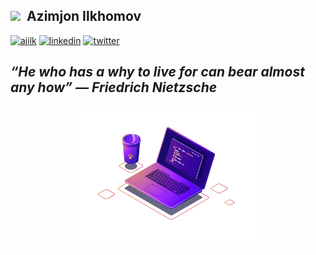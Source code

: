## <img src="https://user-images.githubusercontent.com/18350557/176309783-0785949b-9127-417c-8b55-ab5a4333674e.gif" width="25"/> &nbsp;Azimjon Ilkhomov 
[![ajilk][ajilk-shield]][ajilk-url]
[![linkedin][linkedin-shield]][linkedin-url]
[![twitter][twitter-shield]][twitter-url] 

## *“He who has a why to live for can bear almost any how” ― Friedrich Nietzsche*
<p align="center">
    <img align="center" width="300px" src="resources/background.png" /> 
</p>

[ajilk-url]: https://ajilk.com
[ajilk-shield]: https://img.shields.io/badge/-ajilk-black.svg?style=for-the-badge&logoColor=blue

[linkedin-url]: https://linkedin.com/in/ajilk
[linkedin-shield]: https://img.shields.io/badge/-LinkedIn-black.svg?style=for-the-badge&logo=linkedin&logoColor=blue

[twitter-url]: https://twitter.com/ajilkhomov
[twitter-shield]: https://img.shields.io/badge/-Twitter-black.svg?style=for-the-badge&logo=twitter&logoColor=blue